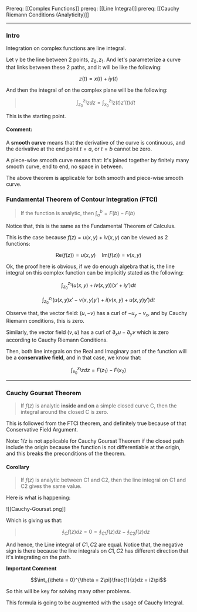 Prereq: [[Complex Functions]]
prereq: [[Line Integral]]
prereq: [[Cauchy Riemann Conditions (Analyticity)]]

---

### Intro

Integration on complex functions are line integral. 

Let $\gamma$ be the line between 2 points, $z_0, z_1$. And let's parameterize a curve that links between these 2 paths, and it will be like the following: 

$$
z(t) = x(t) + i y(t)
$$

And then the integral of on the complex plane will be the following: 

> $$
> \int_{z_0}^{z_1} zdz = \int_{x_0}^{z_1}z(t)z'(t)dt
> $$

This is the starting point. 

#### Comment: 

A **smooth curve** means that the derivative of the curve is continuous, and the derivative at the end point $t = a$, or $t = b$ cannot be zero. 

A piece-wise smooth curve means that: It's joined together by finitely many smooth curve, end to end, no space in between. 

The above theorem is applicable for both smooth and piece-wise smooth curve. 



### Fundamental Theorem of Contour Integration (FTCI)

> If the function is analytic, then $\int_{a}^{b} = F(b) - F(b)$

Notice that, this is the same as the Fundamental Theorem of Calculus. 

This is the case because $f(z) = u(x, y) + iv(x, y)$ can be viewed as 2 functions: 

$$\text{Re}(f(z)) = u(x,y) \quad \text{Im}(f(z)) = v(x, y)$$

Ok, the proof here is obvious, if we do enough algebra that is, the line integral on this complex function can be implicitly stated as the following: 

$$
\int_{z_0}^{z_1} (u(x, y) + i v(x, y))(x' + iy')dt
$$

$$
\int_{z_0}^{z_1} (u(x, y)x' - v(x, y)y') + i(v(x, y) + u(x, y)y')dt
$$

Observe that, the vector field: $(u, -v)$ has a curl of $-u_y - v_x$, and by Cauchy Riemann conditions, this is zero. 

Similarly, the vector field $(v, u)$ has a curl of $\partial_x u - \partial_y v$ which is zero according to Cauchy Riemann Conditions. 

Then, both line integrals on the Real and Imaginary part of the function will be a **conservative field**, and in that case, we know that: 

$$
\int_{x_0}^{x_1} zdz = F(z_1) - F(x_2)
$$

---
### Cauchy Goursat Theorem 

> If $f(z)$ is analytic **inside and on** a simple closed curve C, then the integral around the closed C is zero. 

This is followed from the FTCI theorem, and definitely true because of that Conservative Field Argument. 

Note: $1/z$ is not applicable for Cauchy Goursat Theorem if the closed path include the origin because the function is not differentiable at the origin, and this breaks the preconditions of the theorem. 

#### Corollary

> If $f(z)$ is analytic between C1 and C2, then the line integral on C1 and C2 gives the same value. 

Here is what is happening: 

![[Cauchy-Goursat.png]]

Which is giving us that: 

> $$\oint_C f(z) dz = 0 = \oint_{C1}f(z) dz - \oint_{C2} f(z)dz$$

And hence, the Line integral of $C1, C2$ are equal. Notice that, the negative sign is there because the line integrals on $C1, C2$ has different direction that it's integrating on the path. 

**Important Comment**

$$\int_{\theta = 0}^{\theta = 2\pi}\frac{1}{z}dz = i2\pi$$

So this will be key for solving many other problems. 

This formula is going to be augmented with the usage of Cauchy Integral. 